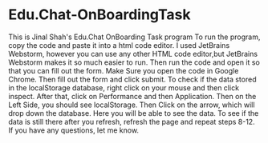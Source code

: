 # Edu.Chat-OnBoardingTask
This is Jinal Shah's Edu.Chat OnBoarding Task program 
To run the program, copy the code and paste it into a html code editor.
I used JetBrains Webstorm, however you can use any other HTML code editor,but JetBrains Webstorm makes it so much easier to run.
Then run the code and open it so that you can fill out the form.
Make Sure you open the code in Google Chrome.
Then fill out the form and click submit. 
To check if the data stored in the localStorage database, right click on your mouse and then click inspect.
After that, click on Performance and then Application. 
Then on the Left Side, you should see localStorage.
Then Click on the arrow, which will drop down the database.
Here you will be able to see the data.
To see if the data is still there after you refresh, refresh the page and repeat steps 8-12.
If you have any questions, let me know.
